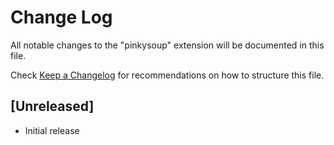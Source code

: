 # Change Log

All notable changes to the "pinkysoup" extension will be documented in this file.

Check [Keep a Changelog](http://keepachangelog.com/) for recommendations on how to structure this file.

## [Unreleased]

- Initial release
